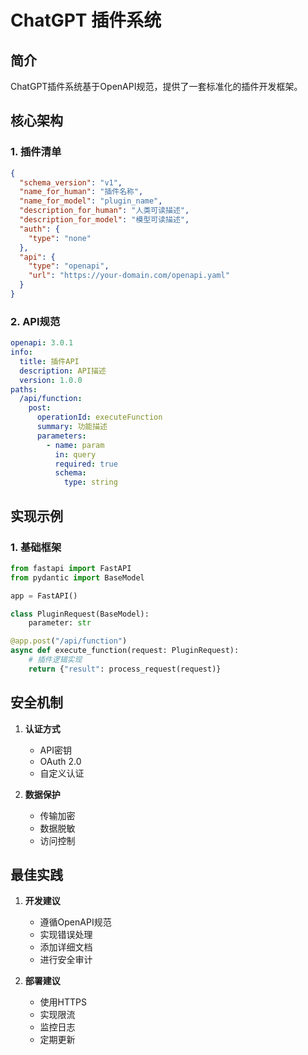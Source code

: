# ChatGPT 插件系统

## 简介
ChatGPT插件系统基于OpenAPI规范，提供了一套标准化的插件开发框架。

## 核心架构

### 1. 插件清单
```json
{
  "schema_version": "v1",
  "name_for_human": "插件名称",
  "name_for_model": "plugin_name",
  "description_for_human": "人类可读描述",
  "description_for_model": "模型可读描述",
  "auth": {
    "type": "none"
  },
  "api": {
    "type": "openapi",
    "url": "https://your-domain.com/openapi.yaml"
  }
}
```

### 2. API规范
```yaml
openapi: 3.0.1
info:
  title: 插件API
  description: API描述
  version: 1.0.0
paths:
  /api/function:
    post:
      operationId: executeFunction
      summary: 功能描述
      parameters:
        - name: param
          in: query
          required: true
          schema:
            type: string
```

## 实现示例

### 1. 基础框架
```python
from fastapi import FastAPI
from pydantic import BaseModel

app = FastAPI()

class PluginRequest(BaseModel):
    parameter: str

@app.post("/api/function")
async def execute_function(request: PluginRequest):
    # 插件逻辑实现
    return {"result": process_request(request)}
```

## 安全机制

1. **认证方式**
   - API密钥
   - OAuth 2.0
   - 自定义认证

2. **数据保护**
   - 传输加密
   - 数据脱敏
   - 访问控制

## 最佳实践

1. **开发建议**
   - 遵循OpenAPI规范
   - 实现错误处理
   - 添加详细文档
   - 进行安全审计

2. **部署建议**
   - 使用HTTPS
   - 实现限流
   - 监控日志
   - 定期更新 